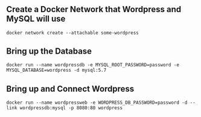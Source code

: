 #

## Create a Docker Network that Wordpress and MySQL will use

```shell
docker network create --attachable some-wordpress
```

## Bring up the Database

```shell
docker run --name wordpressdb -e MYSQL_ROOT_PASSWORD=password -e MYSQL_DATABASE=wordpress -d mysql:5.7
```

## Bring up and Connect Wordpress

```shell
docker run --name wordpressweb -e WORDPRESS_DB_PASSWORD=password -d --link wordpressdb:mysql -p 8080:80 wordpress
```
